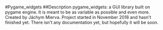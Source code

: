 #Pygame_widgets
##Description
pygame_widgets: a GUI library built on pygame engine. It is meant to be as variable as possible and even more.
Created by Jáchym Mierva.
Project started in November 2018 and hasn't finished yet.
There isn't any documentation yet, but hopefully it will be soon.

